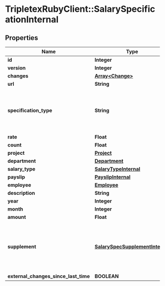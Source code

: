 # TripletexRubyClient::SalarySpecificationInternal

## Properties
Name | Type | Description | Notes
------------ | ------------- | ------------- | -------------
**id** | **Integer** |  | [optional] 
**version** | **Integer** |  | [optional] 
**changes** | [**Array&lt;Change&gt;**](Change.md) |  | [optional] 
**url** | **String** |  | [optional] 
**specification_type** | **String** | Type of specification; only TYPE_MANUAL are user create- and editable | [optional] 
**rate** | **Float** |  | [optional] 
**count** | **Float** |  | [optional] 
**project** | [**Project**](Project.md) |  | [optional] 
**department** | [**Department**](Department.md) |  | [optional] 
**salary_type** | [**SalaryTypeInternal**](SalaryTypeInternal.md) |  | [optional] 
**payslip** | [**PayslipInternal**](PayslipInternal.md) |  | [optional] 
**employee** | [**Employee**](Employee.md) |  | [optional] 
**description** | **String** |  | [optional] 
**year** | **Integer** |  | [optional] 
**month** | **Integer** |  | [optional] 
**amount** | **Float** |  | [optional] 
**supplement** | [**SalarySpecSupplementInternal**](SalarySpecSupplementInternal.md) | Salary specification supplement. Required if the salaryType requires supplementary information. | [optional] 
**external_changes_since_last_time** | **BOOLEAN** |  | [optional] 


